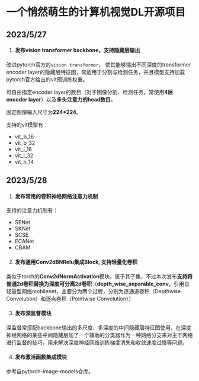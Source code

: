 # 一个悄然萌生的计算机视觉DL开源项目

## 2023/5/27
1. #### 发布vision transformer backbone，支持隐藏层输出

改进pytorch官方的`vision transformer`， 使其能够输出不同深度的transformer encoder layer的隐藏层特征图，常适用于分割与检测任务，并且模型支持加载pytorch官方给出的vit预训练权重。

可自由指定encoder layer的数目（对于图像分割、检测任务，常使用**4层encoder  layer**）以及**多头注意力的head数目**。

固定图像输入尺寸为**224*224**。

支持的vit模型有：

-   vit_b_16
-   vit_b_32
-   vit_l_16
-   vit_l_32
-   vit_h_14

## 2023/5/28

1. #### 发布常用的卷积神经网络注意力机制

支持的注意力机制有：

-   SENet
-   SKNet
-   SCSE
-   ECANet
-   CBAM

2. #### 发布通用Conv2dBNRelu集成Block, 支持轻量化卷积

类似于torch的**Conv2dNormActivation**模块，属于其子集，不过本次发布**支持将普通2d卷积替换为深度可分离2d卷积**（**depth_wise_separable_conv**，引用自轻量型网络mobilenet，主要分为两个过程，分别为逐通道卷积（Depthwise Convolution）和逐点卷积（Pointwise Convolution））

3. #### 发布深监督模块

深监督常搭配backbone输出的多尺度、多深度的中间隐藏层特征图使用，在深度神经网络的某些中间隐藏层加了一个辅助的分类器作为一种网络分支来对主干网络进行监督的技巧，用来解决深度神经网络训练梯度消失和收敛速度过慢等问题。

4. #### 发布激活函数集成模块

参考自pytorch-image-models仓库。
